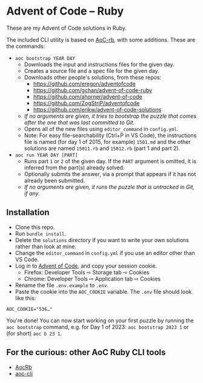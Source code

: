 # Advent of Code – Ruby

These are my Advent of Code solutions in Ruby.

The included CLI utility is based on [AoC-rb](https://github.com/Keirua/aoc-cli), with some additions. These are the commands:

- `aoc bootstrap YEAR DAY`
  - Downloads the input and instructions files for the given day.
  - Creates a source file and a spec file for the given day.
  - Downloads other people's solutions, from these repos:
    - <https://github.com/eregon/adventofcode>
    - <https://github.com/gchan/advent-of-code-ruby>
    - <https://github.com/ahorner/advent-of-code>
    - <https://github.com/ZogStriP/adventofcode>
    - <https://github.com/erikw/advent-of-code-solutions>
  - *If no arguments are given, it tries to bootstrap the puzzle that comes after the one that was last committed to Git.*
  - Opens all of the new files using `editor_command` in `config.yml`.
  - Note: For easy file-searchability (Ctrl+P in VS Code), the instructions file is named (for day 1 of 2015, for example) `1501.md` and the other solutions are named `15011.rb` and `15012.rb` (part 1 and part 2).
- `aoc run YEAR DAY [PART]`
  - Runs part `1` or `2` of the given day. If the `PART` argument is omitted, it is inferred from the part(s) already solved.
  - Optionally submits the answer, via a prompt that appears if it has not already been submitted.
  - *If no arguments are given, it runs the puzzle that is untracked in Git, if any.*

## Installation

 - Clone this repo.
 - Run `bundle install`.
 - Delete the `solutions` directory if you want to write your own solutions rather than look at mine.
 - Change the `editor_command` in `config.yml` if you use an editor other than VS Code.
 - Log in to [Advent of Code](https://adventofcode.com/), and copy your session cookie.
   - Firefox: Developer Tools ⇨ Storage tab ⇨ Cookies
   - Chrome: Developer Tools ⇨ Application tab ⇨ Cookies
 - Rename the file `.env.example` to `.env`.
 - Paste the cookie into the `AOC_COOKIE` variable. The `.env` file should look like this:
```
AOC_COOKIE="536…"
```

You're done! You can now start working on your first puzzle by running the `aoc bootstrap` command, e.g. for Day 1 of 2023: `aoc bootstrap 2023 1` or (for short) `aoc b 23 1`.

## For the curious: other AoC Ruby CLI tools

- [AocRb](https://github.com/pacso/aoc_rb)
- [aoc-cli](https://github.com/apexatoll/aoc-cli)

